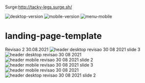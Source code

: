 Surge:http://tacky-legs.surge.sh/

![desktop-version](https://user-images.githubusercontent.com/82916857/130542725-44f0112a-9e8e-4c99-9e0b-10719595fd9a.png)
![mobile-version](https://user-images.githubusercontent.com/82916857/130542728-1d726fe8-dc24-48f4-8a2d-250dfdc488be.png)
![menu-mobile](https://user-images.githubusercontent.com/82916857/130542730-5fd6127a-f5ba-4800-b926-27d633c4e80e.png)
# landing-page-template
Revisao 2 30.08.2021
![header desktop revisao 30 08 2021 slide 3](https://user-images.githubusercontent.com/82916857/131417276-34b93366-ddcf-45ed-8fb9-ee6189cd6ec9.png)
![header desktop revisao 30 08 2021](https://user-images.githubusercontent.com/82916857/131417278-604a8627-a4e7-4b13-911e-9d2c73f08e1a.png)
![header mobile revisao 30 08 2021 slide 2](https://user-images.githubusercontent.com/82916857/131417279-08eb13e5-574f-4d36-8cef-69cd42aba5a3.png)
![header mobile revisao 30 08 2021 slide 3](https://user-images.githubusercontent.com/82916857/131417280-43fbcf79-55bc-4d33-9396-366e552ebf51.png)
![header mobile revisao 30 08 2021](https://user-images.githubusercontent.com/82916857/131417281-6d9aa06a-894e-4e15-a98d-5946c5125a4c.png)
![header desktop revisao 30 08 2021 slide 2](https://user-images.githubusercontent.com/82916857/131417283-57c31e96-3c26-4313-9bef-f299b13e2f24.png)

